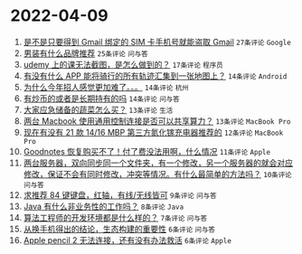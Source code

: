 # 2022-04-09

1. [是不是只要得到 Gmail 绑定的 SIM 卡手机号就能盗取 Gmail](https://www.v2ex.com/t/845834) `27条评论` `Google`
1. [男装有什么品牌推荐](https://www.v2ex.com/t/845848) `25条评论` `问与答`
1. [udemy 上的课无法截图，是怎么做到的？](https://www.v2ex.com/t/845840) `17条评论` `程序员`
1. [有没有什么 APP 能将骑行的所有轨迹汇集到一张地图上？](https://www.v2ex.com/t/845856) `14条评论` `Android`
1. [为什么今年招人感觉更加难了。。。](https://www.v2ex.com/t/845847) `14条评论` `杭州`
1. [有炒币的或者是长期持有的吗](https://www.v2ex.com/t/845835) `14条评论` `问与答`
1. [大家应急储备的蔬菜怎么买？](https://www.v2ex.com/t/845870) `13条评论` `生活`
1. [两台 Macbook 使用通用控制连接是否可以共享算力？](https://www.v2ex.com/t/845850) `13条评论` `MacBook Pro`
1. [现在有没有 21 款 14/16 MBP 第三方氮化镓充电器推荐的](https://www.v2ex.com/t/845841) `12条评论` `MacBook Pro`
1. [Goodnotes 恢复购买不了！付了费没法用啊，什么情况](https://www.v2ex.com/t/845837) `11条评论` `Apple`
1. [两台服务器，双向同步同一个文件夹，有一个修改，另一个服务器的就会对应修改，保证不会有同时修改，冲突等情况。有什么最简单的方法吗？](https://www.v2ex.com/t/845873) `10条评论` `问与答`
1. [求推荐 84 键键盘，红轴，有线/无线皆可](https://www.v2ex.com/t/845859) `9条评论` `问与答`
1. [Java 有什么非业务性的工作吗？](https://www.v2ex.com/t/845862) `8条评论` `Java`
1. [算法工程师的开发环境都是什么样的？](https://www.v2ex.com/t/845833) `7条评论` `问与答`
1. [从换手机得出的结论，生态构建的重要性](https://www.v2ex.com/t/845838) `6条评论` `问与答`
1. [Apple pencil 2 无法连接，还有没有办法救活](https://www.v2ex.com/t/845836) `6条评论` `Apple`
